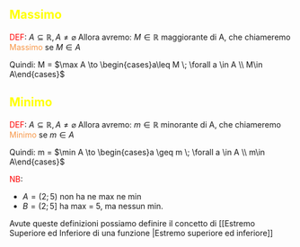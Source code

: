 ## <font color="#ffff00">Massimo</font>

<font color="#ff0000">DEF</font>: $A \subseteq \mathbb{R}, A\neq \varnothing$
Allora avremo:
	$M \in \mathbb{R}$ maggiorante di A, che chiameremo <font color="#f79646">Massimo</font> se $M \in A$

Quindi:
M = $\max A \to \begin{cases}a\leq M \; \forall a \in A \\ M\in A\end{cases}$

## <font color="#ffff00">Minimo</font>

<font color="#ff0000">DEF</font>: $A \subseteq \mathbb{R}, A\neq \varnothing$
Allora avremo:
	$m\in \mathbb{R}$ minorante di A, che chiameremo <font color="#f79646">Minimo</font> se $m \in A$

Quindi:
m = $\min A \to \begin{cases}a \geq m \; \forall a \in A \\ m\in A\end{cases}$

<font color="#ff0000">NB</font>:
- $A=(2;5)$ non ha ne max ne min
- $B= (2;5]$ ha max = 5, ma nessun min.

Avute queste definizioni possiamo definire il concetto di [[Estremo Superiore ed Inferiore di una funzione |Estremo superiore ed inferiore]]
